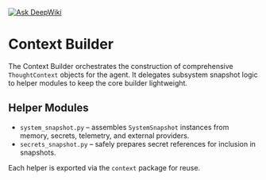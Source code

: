 [![Ask DeepWiki](https://deepwiki.com/badge.svg)](https://deepwiki.com/CIRISAI/CIRISAgent)

# Context Builder

The Context Builder orchestrates the construction of comprehensive `ThoughtContext` objects for the agent. It delegates subsystem snapshot logic to helper modules to keep the core builder lightweight.

## Helper Modules
- `system_snapshot.py` – assembles `SystemSnapshot` instances from memory, secrets, telemetry, and external providers.
- `secrets_snapshot.py` – safely prepares secret references for inclusion in snapshots.

Each helper is exported via the `context` package for reuse.

